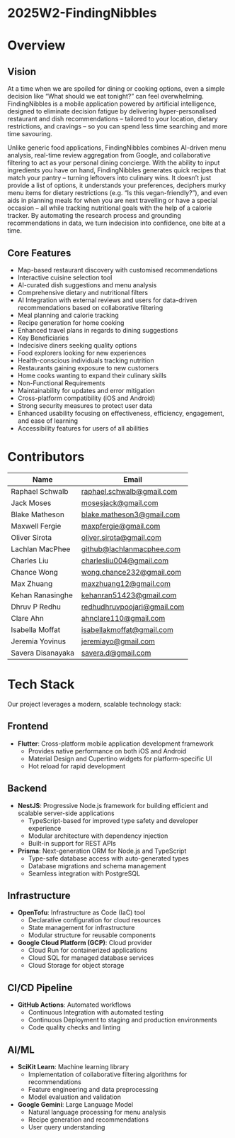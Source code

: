 # 2025W2-FindingNibbles

# Overview

## Vision

At a time when we are spoiled for dining or cooking options, even a simple decision like “What should we eat tonight?” can feel overwhelming. FindingNibbles is a mobile application powered by artificial intelligence, designed to eliminate decision fatigue by delivering hyper-personalised restaurant and dish recommendations – tailored to your location, dietary restrictions, and cravings – so you can spend less time searching and more time savouring.

Unlike generic food applications, FindingNibbles combines AI-driven menu analysis, real-time review aggregation from Google, and collaborative filtering to act as your personal dining concierge. With the ability to input ingredients you have on hand, FindingNibbles generates quick recipes that match your pantry – turning leftovers into culinary wins. It doesn’t just provide a list of options, it understands your preferences, deciphers murky menu items for dietary restrictions (e.g. “Is this vegan-friendly?”), and even aids in planning meals for when you are next travelling or have a special occasion – all while tracking nutritional goals with the help of a calorie tracker. By automating the research process and grounding recommendations in data, we turn indecision into confidence, one bite at a time.

## Core Features

- Map-based restaurant discovery with customised recommendations
- Interactive cuisine selection tool
- AI-curated dish suggestions and menu analysis
- Comprehensive dietary and nutritional filters
- AI Integration with external reviews and users for data-driven recommendations based on collaborative filtering
- Meal planning and calorie tracking
- Recipe generation for home cooking
- Enhanced travel plans in regards to dining suggestions
- Key Beneficiaries
- Indecisive diners seeking quality options
- Food explorers looking for new experiences
- Health-conscious individuals tracking nutrition
- Restaurants gaining exposure to new customers
- Home cooks wanting to expand their culinary skills
- Non-Functional Requirements
- Maintainability for updates and error mitigation
- Cross-platform compatibility (iOS and Android)
- Strong security measures to protect user data
- Enhanced usability focusing on effectiveness, efficiency, engagement, and ease of learning
- Accessibility features for users of all abilities

# Contributors

| Name              | Email                       |
| ----------------- | --------------------------- |
| Raphael Schwalb   | raphael.schwalb@gmail.com   |
| Jack Moses        | mosesjack@gmail.com         |
| Blake Matheson    | blake.matheson3@gmail.com   |
| Maxwell Fergie    | maxpfergie@gmail.com        |
| Oliver Sirota     | oliver.sirota@gmail.com     |
| Lachlan MacPhee   | github@lachlanmacphee.com   |
| Charles Liu       | charlesliu004@gmail.com     |
| Chance Wong       | wong.chance232@gmail.com    |
| Max Zhuang        | maxzhuang12@gmail.com       |
| Kehan Ranasinghe  | kehanran51423@gmail.com     |
| Dhruv P Redhu     | redhudhruvpoojari@gmail.com |
| Clare Ahn         | ahnclare110@gmail.com       |
| Isabella Moffat   | isabellakmoffat@gmail.com   |
| Jeremia Yovinus   | jeremiayo@gmail.com         |
| Savera Disanayaka | savera.d@gmail.com          |

# Tech Stack

Our project leverages a modern, scalable technology stack:

## Frontend

- **Flutter**: Cross-platform mobile application development framework
  - Provides native performance on both iOS and Android
  - Material Design and Cupertino widgets for platform-specific UI
  - Hot reload for rapid development

## Backend

- **NestJS**: Progressive Node.js framework for building efficient and scalable server-side applications
  - TypeScript-based for improved type safety and developer experience
  - Modular architecture with dependency injection
  - Built-in support for REST APIs
- **Prisma**: Next-generation ORM for Node.js and TypeScript
  - Type-safe database access with auto-generated types
  - Database migrations and schema management
  - Seamless integration with PostgreSQL

## Infrastructure

- **OpenTofu**: Infrastructure as Code (IaC) tool
  - Declarative configuration for cloud resources
  - State management for infrastructure
  - Modular structure for reusable components
- **Google Cloud Platform (GCP)**: Cloud provider
  - Cloud Run for containerized applications
  - Cloud SQL for managed database services
  - Cloud Storage for object storage

## CI/CD Pipeline

- **GitHub Actions**: Automated workflows
  - Continuous Integration with automated testing
  - Continuous Deployment to staging and production environments
  - Code quality checks and linting

## AI/ML

- **SciKit Learn**: Machine learning library
  - Implementation of collaborative filtering algorithms for recommendations
  - Feature engineering and data preprocessing
  - Model evaluation and validation
- **Google Gemini**: Large Language Model
  - Natural language processing for menu analysis
  - Recipe generation and recommendations
  - User query understanding
